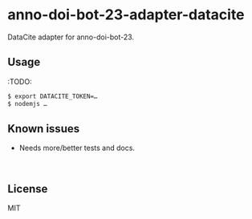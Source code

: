 ﻿
<!--#echo json="package.json" key="name" underline="=" -->
anno-doi-bot-23-adapter-datacite
================================
<!--/#echo -->

<!--#echo json="package.json" key="description" -->
DataCite adapter for anno-doi-bot-23.
<!--/#echo -->



Usage
-----

:TODO:

```bash
$ export DATACITE_TOKEN=…
$ nodemjs …
```


<!--#toc stop="scan" -->



Known issues
------------

* Needs more/better tests and docs.




&nbsp;


License
-------
<!--#echo json="package.json" key=".license" -->
MIT
<!--/#echo -->
